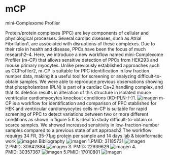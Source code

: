 # mCP
mini-Complexome Profiler

Protein/protein complexes (PPC) are key components of cellular and physiological processes. Several cardiac diseases, such as Atrial Fibrillation1, are associated with disruptions of these complexes. Due to their role in health and disease, PPCs have been the focus of much research2–4. Here, we introduce a new workflow named mini-Complexome Profiler (m-CP) that allows sensitive detection of PPCs from HEK293 and mouse primary myocytes. Unlike previously established approaches such as CCProfiler2, m-CP is suitable for PPC identification in low fraction number data, making it a useful tool for screening or analyzing difficult-to-obtain samples. We were able to reproduce previous observations showing that phospholamban (PLN) is part of a cardiac Ca+2 handling complex, and that its deletion results in alteration of this structure in isolated mouse ventricular cardiomyocytes knockout conditions (KO-PLN-/-)1. 
![imagen](https://user-images.githubusercontent.com/82643524/179712587-c01491a4-9a5c-49d1-8d2d-e90077970e21.png)
m-CP is a workflow for identification and comparison of PPC stablished for HEK and ventricular cardiomyocytes cells
m-CP is suitable for rapid screening of PPC to detect variations between two or more different conditions as shown in figure 5
It is ideal to study difficult-to-obtain or scarce samples. We showed increased sensitivity in low-fraction-number samples compared to a previous state of art approach2
The workflow requires 34 FR, 35-71µg protein per sample and 14 days lab & bioinformatic work
![imagen](https://user-images.githubusercontent.com/82643524/179712766-6099285a-7512-4b1d-a6a3-d9eb7df89fa3.png)
Bibliography
![imagen](https://user-images.githubusercontent.com/82643524/179712868-7a4ab39b-8114-4065-9cc8-438bc4adbbb2.png)
1.PMID: 31185731
![imagen](https://user-images.githubusercontent.com/82643524/179712910-20fef45d-de37-46ca-8f97-9c17024d9dbb.png)
2.PMID: 30642884
![imagen](https://user-images.githubusercontent.com/82643524/179712964-87c57a7a-5bc2-4f7b-94ff-a905edb252fd.png)
3. PMID: 22939629
![imagen](https://user-images.githubusercontent.com/82643524/179713004-e3f03557-bdac-483c-b927-d179ce4341f6.png)
4. PMID: 30357367
![imagen](https://user-images.githubusercontent.com/82643524/179713051-331ed45a-63d8-4d3e-b7bf-c13bdc9ed1cb.png)
5.PMID: 17010801 
![imagen](https://user-images.githubusercontent.com/82643524/179713091-b5769e7c-10c6-4f23-a4dd-df8b6a33333a.png)

